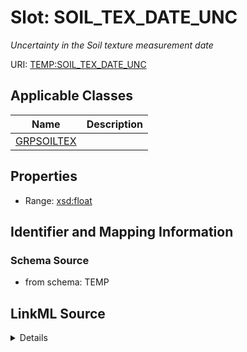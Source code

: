 # Slot: SOIL_TEX_DATE_UNC
_Uncertainty in the Soil texture measurement date_


URI: [TEMP:SOIL_TEX_DATE_UNC](https://example.org/TEMP/SOIL_TEX_DATE_UNC)



<!-- no inheritance hierarchy -->




## Applicable Classes

| Name | Description |
| --- | --- |
[GRPSOILTEX](GRPSOILTEX.md) | 






## Properties

* Range: [xsd:float](xsd:float)







## Identifier and Mapping Information







### Schema Source


* from schema: TEMP




## LinkML Source

<details>
```yaml
name: SOIL_TEX_DATE_UNC
description: Uncertainty in the Soil texture measurement date
from_schema: TEMP
rank: 1000
alias: SOIL_TEX_DATE_UNC
domain_of:
- GRP_SOIL_TEX
range: float
unit:
  symbol: days

```
</details>